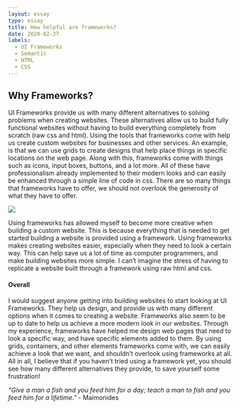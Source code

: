 ```yaml
---
layout: essay
type: essay
title: How helpful are frameworks?
date: 2020-02-27
labels:
  - UI Frameworks
  - Semantic
  - HTML
  - CSS
---
```


<h2>Why Frameworks?</h2>

UI Frameworks provide us with many different alternatives to solving problems when creating websites. These alternatives allow us to build fully functional websites without having to build everything completely from scratch (raw css and html). Using the tools that frameworks come with help us create custom websites for businesses and other services. An example, is that we can use grids to create designs that help place things in specific locations on the web page. Along with this, frameworks come with things such as icons, input boxes, buttons, and a lot more. All of these have professionalism already implemented to their modern looks and can easily be enhanced through a simple line of code in css. There are so many things that frameworks have to offer, we should not overlook the generosity of what they have to offer.

<img class="ui medium image" src="/images/replica.png">

Using frameworks has allowed myself to become more creative when building a custom website. This is because everything that is needed to get started building a website is provided using a framework. Using frameworks makes creating websites easier, especially when they need to look a certain way. This can help save us a lot of time as computer programmers, and make building websites more simple. I can’t imagine the stress of having to replicate a website built through a framework using raw html and css.

<h4>Overall</h4>

I would suggest anyone getting into building websites to start looking at UI Frameworks. They help us design, and provide us with many different options when it comes to creating a website. Frameworks also seem to be up to date to help us achieve a more modern look in our websites. Through my experience, frameworks have helped me design web pages that need to look a specific way, and have specific elements added to them. By using grids, containers, and other elements frameworks come with, we can easily achieve a look that we want, and shouldn’t overlook using frameworks at all. All in all, I believe that if you haven’t tried using a framework yet, you should see how many different alternatives they provide, to save yourself some frustration!


*“Give a man a fish and you feed him for a day; teach a man to fish and you feed him for a lifetime."* - Maimonides

